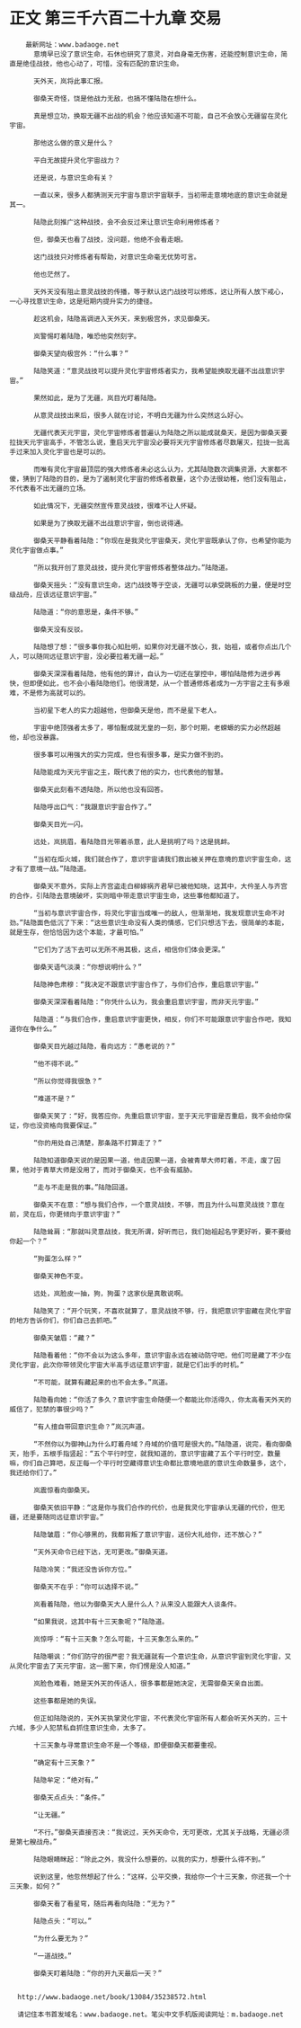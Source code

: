 # 正文 第三千六百二十九章 交易
        最新网址：www.badaoge.net
          意境早已没了意识生命，石休也研究了意灵，对自身毫无伤害，还能控制意识生命，简直是绝佳战技，他也心动了，可惜，没有匹配的意识生命。
      
          天外天，岚将此事汇报。
      
          御桑天奇怪，饶是他战力无敌，也搞不懂陆隐在想什么。
      
          真是想立功，换取无疆不出战的机会？他应该知道不可能，自己不会放心无疆留在灵化宇宙。
      
          那他这么做的意义是什么？
      
          平白无故提升灵化宇宙战力？
      
          还是说，与意识生命有关？
      
          一直以来，很多人都猜测天元宇宙与意识宇宙联手，当初带走意境地底的意识生命就是其一。
      
          陆隐此刻推广这种战技，会不会反过来让意识生命利用修炼者？
      
          但，御桑天也看了战技，没问题，他绝不会看走眼。
      
          这门战技只对修炼者有帮助，对意识生命毫无优势可言。
      
          他也茫然了。
      
          天外天没有阻止意灵战技的传播，等于默认这门战技可以修炼，这让所有人放下戒心，一心寻找意识生命，这是短期内提升实力的捷径。
      
          趁这机会，陆隐高调进入天外天，来到极宫外，求见御桑天。
      
          岚警惕盯着陆隐，唯恐他突然刻字。
      
          御桑天望向极宫外：“什么事？”
      
          陆隐笑道：“意灵战技可以提升灵化宇宙修炼者实力，我希望能换取无疆不出战意识宇宙。”
      
          果然如此，是为了无疆，岚目光盯着陆隐。
      
          从意灵战技出来后，很多人就在讨论，不明白无疆为什么突然这么好心。
      
          无疆代表天元宇宙，灵化宇宙修炼者普遍认为陆隐之所以能成就桑天，是因为御桑天要拉拢天元宇宙高手，不管怎么说，重启天元宇宙没必要将天元宇宙修炼者尽数屠灭，拉拢一批高手过来加入灵化宇宙也是可以的。
      
          而唯有灵化宇宙最顶层的强大修炼者未必这么认为，尤其陆隐数次调集资源，大家都不傻，猜到了陆隐的目的，是为了遏制灵化宇宙的修炼者数量，这个办法很幼稚，他们没有阻止，不代表看不出无疆的立场。
      
          如此情况下，无疆突然宣传意灵战技，很难不让人怀疑。
      
          如果是为了换取无疆不出战意识宇宙，倒也说得通。
      
          御桑天平静看着陆隐：“你现在是我灵化宇宙桑天，灵化宇宙既承认了你，也希望你能为灵化宇宙做点事。”
      
          “所以我开创了意灵战技，提升灵化宇宙修炼者整体战力。”陆隐道。
      
          御桑天摇头：“没有意识生命，这门战技等于空谈，无疆可以承受跳板的力量，便是时空级战舟，应该远征意识宇宙。”
      
          陆隐道：“你的意思是，条件不够。”
      
          御桑天没有反驳。
      
          陆隐想了想：“很多事你我心知肚明，如果你对无疆不放心，我，始祖，或者你点出几个人，可以随同远征意识宇宙，没必要拉着无疆一起。”
      
          御桑天深深看着陆隐，他有他的算计，自认为一切还在掌控中，哪怕陆隐修为进步再快，但即便如此，也不会小看陆隐他们。他很清楚，从一个普通修炼者成为一方宇宙之主有多艰难，不是修为高就可以的。
      
          当初星下老人的实力超越他，但御桑天是他，而不是星下老人。
      
          宇宙中绝顶强者太多了，哪怕鴷成就无皇的一刻，那个时期，老蝾螈的实力必然超越他，却也没暴露。
      
          很多事可以用强大的实力完成，但也有很多事，是实力做不到的。
      
          陆隐能成为天元宇宙之主，既代表了他的实力，也代表他的智慧。
      
          御桑天此刻看不透陆隐，所以他也没有回答。
      
          陆隐呼出口气：“我跟意识宇宙合作了。”
      
          御桑天目光一闪。
      
          远处，岚挑眉，看陆隐目光带着杀意，此人是挑明了吗？这是挑衅。
      
          “当初在炬火城，我们就合作了，意识宇宙请我们救出被关押在意境的意识宇宙生命，这才有了意境一战。”陆隐道。
      
          御桑天不意外，实际上齐宫盗走白柳嫁祸齐君早已被他知晓，这其中，大仱圣人与齐宫的合作，引陆隐去意境破坏，实则暗中带走意识宇宙生命，这些事他都知道了。
      
          “当初与意识宇宙合作，将灵化宇宙当成唯一的敌人，但渐渐地，我发现意识生命不对劲。”陆隐面色低沉了下来：“这些意识生命没有人类的情感，它们只想活下去，很简单的本能，就是生存，但恰恰因为这个本能，才最可怕。”
      
          “它们为了活下去可以无所不用其极，这点，相信你们体会更深。”
      
          御桑天语气淡漠：“你想说明什么？”
      
          陆隐神色肃穆：“我决定不跟意识宇宙合作了，与你们合作，重启意识宇宙。”
      
          御桑天深深看着陆隐：“你凭什么认为，我会重启意识宇宙，而非天元宇宙。”
      
          陆隐道：“与我们合作，重启意识宇宙更快，相反，你们不可能跟意识宇宙合作吧，我知道你在争什么。”
      
          御桑天目光越过陆隐，看向远方：“愚老说的？”
      
          “他不得不说。”
      
          “所以你觉得我很急？”
      
          “难道不是？”
      
          御桑天笑了：“好，我答应你，先重启意识宇宙，至于天元宇宙是否重启，我不会给你保证，你也没资格向我要保证。”
      
          “你的用处自己清楚，那条路不打算走了？”
      
          陆隐知道御桑天说的是因果一道，他走因果一道，会被青草大师盯着，不走，废了因果，他对于青草大师是没用了，而对于御桑天，也不会有威胁。
      
          “走与不走是我的事。”陆隐回道。
      
          御桑天不在意：“想与我们合作，一个意灵战技，不够，而且为什么叫意灵战技？意在前，灵在后，你更倾向于意识宇宙？”
      
          陆隐耸肩：“那就叫灵意战技，我无所谓，好听而已，我们始祖起名字更好听，要不要给你起一个？”
      
          “狗蛋怎么样？”
      
          御桑天神色不变。
      
          远处，岚脸皮一抽，狗，狗蛋？这家伙是真敢说啊。
      
          陆隐笑了：“开个玩笑，不喜欢就算了，意灵战技不够，行，我把意识宇宙藏在灵化宇宙的地方告诉你们，你们自己去抓吧。”
      
          御桑天皱眉：“藏？”
      
          陆隐看着他：“你不会以为这么多年，意识宇宙永远在被动防守吧，他们可是藏了不少在灵化宇宙，此次你带领灵化宇宙大半高手远征意识宇宙，就是它们出手的时机。”
      
          “不可能，就算有藏起来的也不会太多。”岚道。
      
          陆隐看向她：“你活了多久？意识宇宙生命随便一个都能比你活得久，你太高看天外天的威信了，犯禁的事很少吗？”
      
          “有人擅自带回意识生命？”岚沉声道。
      
          “不然你以为御神山为什么盯着舟域？舟域的价值可是很大的。”陆隐道，说完，看向御桑天，抬手，五根手指竖起：“五个平行时空，就我知道的，意识宇宙藏了五个平行时空，数量嘛，你们自己算吧，反正每一个平行时空藏得意识生命都比意境地底的意识生命数量多，这个，我还给你们了。”
      
          岚震惊看向御桑天。
      
          御桑天依旧平静：“这是你与我们合作的代价，也是我灵化宇宙承认无疆的代价，但无疆，还是要随同远征意识宇宙。”
      
          陆隐皱眉：“你心够黑的，我都背叛了意识宇宙，送份大礼给你，还不放心？”
      
          “天外天命令已经下达，无可更改。”御桑天道。
      
          陆隐冷笑：“我还没告诉你方位。”
      
          御桑天不在乎：“你可以选择不说。”
      
          岚看着陆隐，他以为御桑天大人是什么人？从来没人能跟大人谈条件。
      
          “如果我说，这其中有十三天象呢？”陆隐道。
      
          岚惊呼：“有十三天象？怎么可能，十三天象怎么来的。”
      
          陆隐嘲讽：“你们防守的很严密？我无疆就有一个意识生命，从意识宇宙到灵化宇宙，又从灵化宇宙去了天元宇宙，这一圈下来，你们愣是没人知道。”
      
          岚脸色难看，她是天外天的传话人，很多事都是她决定，无需御桑天亲自出面。
      
          这些事都是她的失误。
      
          但正如陆隐说的，天外天执掌灵化宇宙，不代表灵化宇宙所有人都会听天外天的，三十六域，多少人犯禁私自抓住意识生命，太多了。
      
          十三天象与寻常意识生命不是一个等级，即便御桑天都要重视。
      
          “确定有十三天象？”
      
          陆隐牟定：“绝对有。”
      
          御桑天点点头：“条件。”
      
          “让无疆。”
      
          “不行。”御桑天直接否决：“我说过，天外天命令，无可更改，尤其关于战略，无疆必须是第七艘战舟。”
      
          陆隐眼睛眯起：“除此之外，我没什么想要的，以我的实力，想要什么得不到。”
      
          说到这里，他忽然想起了什么：“这样，公平交换，我给你一个十三天象，你还我一个十三天象，如何？”
      
          御桑天看了看星穹，随后再看向陆隐：“无为？”
      
          陆隐点头：“可以。”
      
          “为什么要无为？”
      
          “一道战技。”
      
          御桑天盯着陆隐：“你的开九天最后一天？”
      
      
      http://www.badaoge.net/book/13084/35238572.html
      
      请记住本书首发域名：www.badaoge.net。笔尖中文手机版阅读网址：m.badaoge.net